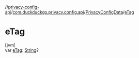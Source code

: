 //[privacy-config-api](../../../index.md)/[com.duckduckgo.privacy.config.api](../index.md)/[PrivacyConfigData](index.md)/[eTag](e-tag.md)

# eTag

[jvm]\
var [eTag](e-tag.md): [String](https://kotlinlang.org/api/latest/jvm/stdlib/kotlin/-string/index.html)?
